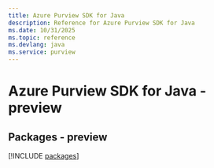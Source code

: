 ```yaml
---
title: Azure Purview SDK for Java
description: Reference for Azure Purview SDK for Java
ms.date: 10/31/2025
ms.topic: reference
ms.devlang: java
ms.service: purview
---
```

# Azure Purview SDK for Java - preview
## Packages - preview
[!INCLUDE [packages](purview-index.md)]